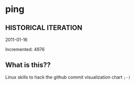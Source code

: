 # ping

## HISTORICAL ITERATION
2011-01-16

Incremented: 4976

## What is this?? 
Linux skills to hack the github commit visualization chart `;-)`
